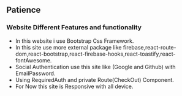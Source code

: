 ## Patience

### Website Different Features and functionality

- In this website i use Bootstrap Css Framework.
- In this site use more external package like firebase,react-route-dom,react-bootstrap,react-firebase-hooks,react-toastify,react-fontAwesome.
- Social Authentication use this site like (Google and Github) with EmailPassword.
- Using RequiredAuth and private Route(CheckOut) Component.
- For Now this site is Responsive with all device.
